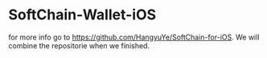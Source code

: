 # SoftChain-Wallet-iOS

for more info go to https://github.com/HangyuYe/SoftChain-for-iOS.
We will combine the repositorie when we finished.
